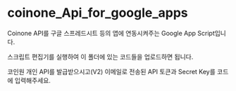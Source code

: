 # coinone_Api_for_google_apps
Coinone API를 구글 스프레드시트 등의 앱에 연동시켜주는 Google App Script입니다.

스크립트 편집기를 실행하여 이 폴더에 있는 코드들을 업로드하면 됩니다.

코인원 개인 API를 발급받으시고(V2) 이메일로 전송된 API 토큰과 Secret Key를 코드에 입력해주세요.